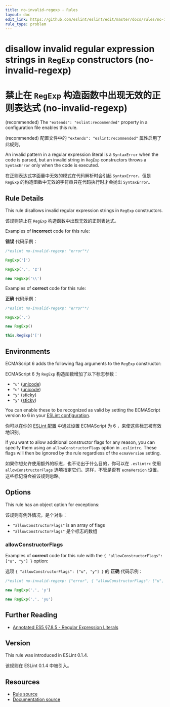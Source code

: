 ```yaml
---
title: no-invalid-regexp - Rules
layout: doc
edit_link: https://github.com/eslint/eslint/edit/master/docs/rules/no-invalid-regexp.md
rule_type: problem
---
```


<!-- Note: No pull requests accepted for this file. See README.md in the root directory for details. -->

# disallow invalid regular expression strings in `RegExp` constructors (no-invalid-regexp)

# 禁止在 `RegExp` 构造函数中出现无效的正则表达式 (no-invalid-regexp)

(recommended) The `"extends": "eslint:recommended"` property in a configuration file enables this rule.

(recommended) 配置文件中的 `"extends": "eslint:recommended"` 属性启用了此规则。

An invalid pattern in a regular expression literal is a `SyntaxError` when the code is parsed, but an invalid string in `RegExp` constructors throws a `SyntaxError` only when the code is executed.

在正则表达式字面量中无效的模式在代码解析时会引起 `SyntaxError`，但是 `RegExp` 的构造函数中无效的字符串只在代码执行时才会抛出 `SyntaxError`。

## Rule Details

This rule disallows invalid regular expression strings in `RegExp` constructors.

该规则禁止在 `RegExp` 构造函数中出现无效的正则表达式。

Examples of **incorrect** code for this rule:

**错误** 代码示例：

```js
/*eslint no-invalid-regexp: "error"*/

RegExp('[')

RegExp('.', 'z')

new RegExp('\\')
```

Examples of **correct** code for this rule:

**正确** 代码示例：

```js
/*eslint no-invalid-regexp: "error"*/

RegExp('.')

new RegExp()

this.RegExp('[')
```

## Environments

ECMAScript 6 adds the following flag arguments to the `RegExp` constructor:

ECMAScript 6 为 `RegExp` 构造函数增加了以下标志参数：

- `"u"` ([unicode](https://people.mozilla.org/~jorendorff/es6-draft.html#sec-get-regexp.prototype.unicode))
- `"u"` ([unicode](https://people.mozilla.org/~jorendorff/es6-draft.html#sec-get-regexp.prototype.unicode))
- `"y"` ([sticky](https://people.mozilla.org/~jorendorff/es6-draft.html#sec-get-regexp.prototype.sticky))
- `"y"` ([sticky](https://people.mozilla.org/~jorendorff/es6-draft.html#sec-get-regexp.prototype.sticky))

You can enable these to be recognized as valid by setting the ECMAScript version to 6 in your [ESLint configuration](../user-guide/configuring).

你可以在你的 [ESLint 配置](../user-guide/configuring) 中通过设置 ECMAScript 为 6 ，来使这些标志被有效地识别。

If you want to allow additional constructor flags for any reason, you can specify them using an `allowConstructorFlags` option in `.eslintrc`. These flags will then be ignored by the rule regardless of the `ecmaVersion` setting.

如果你想允许使用额外的标志，也不论出于什么目的，你可以在 `.eslintrc` 使用 `allowConstructorFlags` 选项指定它们。这样，不管是否有 `ecmaVersion` 设置，这些标记将会被该规则忽略。

## Options

This rule has an object option for exceptions:

该规则有例外情况，是个对象：

- `"allowConstructorFlags"` is an array of flags
- `"allowConstructorFlags"` 是个标志的数组

### allowConstructorFlags

Examples of **correct** code for this rule with the `{ "allowConstructorFlags": ["u", "y"] }` option:

选项 `{ "allowConstructorFlags": ["u", "y"] }` 的 **正确** 代码示例：

```js
/*eslint no-invalid-regexp: ["error", { "allowConstructorFlags": ["u", "y"] }]*/

new RegExp('.', 'y')

new RegExp('.', 'yu')
```

## Further Reading

- [Annotated ES5 §7.8.5 - Regular Expression Literals](https://es5.github.io/#x7.8.5)

## Version

This rule was introduced in ESLint 0.1.4.

该规则在 ESLint 0.1.4 中被引入。

## Resources

- [Rule source](https://github.com/eslint/eslint/tree/master/lib/rules/no-invalid-regexp.js)
- [Documentation source](https://github.com/eslint/eslint/tree/master/docs/rules/no-invalid-regexp.md)
